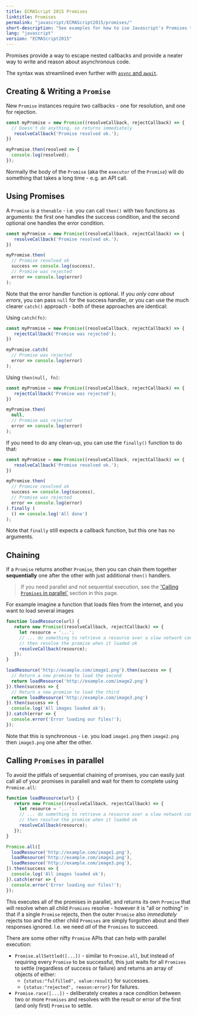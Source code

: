```yaml
---
title: ECMAScript 2015 Promises
linktitle: Promises
permalink: "javascript/ECMAScript2015/promises/"
short-description: "See examples for how to ise Javascript's Promises to write clean and clear asynchronous code."
lang: "javascript"
version: "ECMAScript2015"
---
```


Promises provide a way to escape nested callbacks and provide a neater way to
write and reason about asynchronous code.

The syntax was streamlined even further with
[`async` and `await`](/javascript/ECMAScript2017/asyncAwait/).

## Creating & Writing a `Promise`

New `Promise` instances require two callbacks - one for resolution, and
one for rejection.

```javascript
const myPromise = new Promise((resolveCallback, rejectCallback) => {
  // Doesn't do anything, so returns immediately
   resolveCallback('Promise resolved ok.');
})

myPromise.then(resolved => {
  console.log(resolved);
});
```

Normally the body of the `Promise` (aka the `executor` of the `Promise`) will do
something that takes a long time - e.g. an API call.

## Using Promises

A `Promise` is a `thenable` - i.e. you can call `then()` with two functions as arguments: the first one handles the success condition, and the second optional
one handles the error condition.

```javascript
const myPromise = new Promise((resolveCallback, rejectCallback) => {
   resolveCallback('Promise resolved ok.');
})

myPromise.then(
  // Promise resolved ok
  success => console.log(success),
  // Promise was rejected
  error => console.log(error)
);
```

Note that the error handler function is optional. If you *only care about
errors*, you can pass `null` for the success handler, or you can use the much
clearer `catch()` approach - both of these approaches are identical:

Using `catch(fn)`:
```javascript
const myPromise = new Promise((resolveCallback, rejectCallback) => {
   rejectCallback('Promise was rejected');
})

myPromise.catch(
  // Promise was rejected
  error => console.log(error)
);
```

Using `then(null, fn)`:

```javascript
const myPromise = new Promise((resolveCallback, rejectCallback) => {
   rejectCallback('Promise was rejected');
})

myPromise.then(
  null,
  // Promise was rejected
  error => console.log(error)
);
```

If you need to do any clean-up, you can use the `finally()` function to do that:

```javascript
const myPromise = new Promise((resolveCallback, rejectCallback) => {
   resolveCallback('Promise resolved ok.');
})

myPromise.then(
  // Promise resolved ok
  success => console.log(success),
  // Promise was rejected
  error => console.log(error)
).finally (
  () => console.log('All done')
);
```

Note that `finally` still expects a callback function, but this one has no
arguments.

## Chaining

If a `Promise` returns another `Promise`, then you can chain them together
**sequentially** one after the other with just additional `then()` handlers.

> If you need parallel and not sequential execution, see the
['Calling `Promises` in parallel`](#calling-promises-in-parallel) section in
this page.

For example imagine a function that loads files from the internet, and you want
to load several images

```javascript
function loadResource(url) {
   return new Promise((resolveCallback, rejectCallback) => {
     let resource = '...';
     // ... do something to retrieve a resource over a slow network connection
     // then resolve the promise when it loaded ok
     resolveCallback(resource);
   });
}

loadResource('http://example.com/image1.png').then(success => {
  // Return a new promise to load the second
  return loadResource('http://example.com/image2.png')
}).then(success => {
  // Return a new promise to load the third
  return loadResource('http://example.com/image3.png')
}).then(success => {
  console.log('All images loaded ok');
}).catch(error => {
  console.error('Error loading our files!');
});
```

Note that this is synchronous - i.e. you load `image1.png` then `image2.png`
then `image3.png` one after the other.

## Calling `Promises` in parallel

To avoid the pitfals of sequential chaining of promises, you can easily just
call all of your promises in parallell and wait for them to complete using
`Promise.all`:

```javascript
function loadResource(url) {
   return new Promise((resolveCallback, rejectCallback) => {
     let resource = '...';
     // ... do something to retrieve a resource over a slow network connection
     // then resolve the promise when it loaded ok
     resolveCallback(resource);
   });
}

Promise.all([
  loadResource('http://example.com/image1.png'),
  loadResource('http://example.com/image2.png'),
  loadResource('http://example.com/image3.png'),
]).then(success => {
  console.log('All images loaded ok');
}).catch(error => {
  console.error('Error loading our files!');
});
```

This executes all of the promises in parallel, and returns its own `Promise`
that will resolve when all child `Promises` resolve - however it is "all or
nothing" in that if a single `Promise` rejects, then the outer `Promise` also
*immediately* rejects too and the other child `Promises` are simply forgotten
about and their responses ignored.  I.e. we need *all* of the `Promises` to
succeed.

There are some other nifty `Promise` APIs that can help with parallel execution:

* `Promise.allSettled([...])` - similar to `Promise.all`, but instead of
  requiring every `Promise` to be successful, this just waits for all `Promises`
  to settle (regardless of success or failure) and returns an array of objects
  of either:
  * `{status:"fulfilled", value:result}` for successes.
  * `{status:"rejected", reason:error}` for failures.
* `Promise.race([...])` - deliberately creates a race condition between two or
  more `Promises` and resolves with the result or error of the first (and only
  first) `Promise` to settle.
